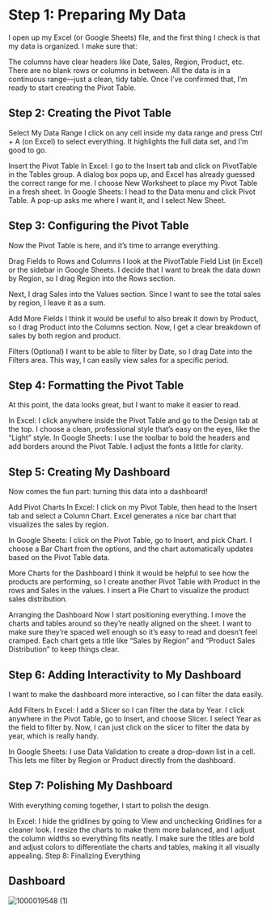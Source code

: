 
# Step 1: Preparing My Data

I open up my Excel (or Google Sheets) file, and the first thing I check is that my data is organized. I make sure that:

The columns have clear headers like Date, Sales, Region, Product, etc.
There are no blank rows or columns in between.
All the data is in a continuous range—just a clean, tidy table.
Once I’ve confirmed that, I’m ready to start creating the Pivot Table.

## Step 2: Creating the Pivot Table

Select My Data Range
I click on any cell inside my data range and press Ctrl + A (on Excel) to select everything. It highlights the full data set, and I’m good to go.

Insert the Pivot Table
In Excel: I go to the Insert tab and click on PivotTable in the Tables group. A dialog box pops up, and Excel has already guessed the correct range for me. I choose New Worksheet to place my Pivot Table in a fresh sheet.
In Google Sheets: I head to the Data menu and click Pivot Table. A pop-up asks me where I want it, and I select New Sheet.

## Step 3: Configuring the Pivot Table

Now the Pivot Table is here, and it’s time to arrange everything.

Drag Fields to Rows and Columns
I look at the PivotTable Field List (in Excel) or the sidebar in Google Sheets. I decide that I want to break the data down by Region, so I drag Region into the Rows section.

Next, I drag Sales into the Values section. Since I want to see the total sales by region, I leave it as a sum.

Add More Fields
I think it would be useful to also break it down by Product, so I drag Product into the Columns section. Now, I get a clear breakdown of sales by both region and product.

Filters (Optional)
I want to be able to filter by Date, so I drag Date into the Filters area. This way, I can easily view sales for a specific period.

## Step 4: Formatting the Pivot Table

At this point, the data looks great, but I want to make it easier to read.

In Excel: I click anywhere inside the Pivot Table and go to the Design tab at the top. I choose a clean, professional style that’s easy on the eyes, like the “Light” style.
In Google Sheets: I use the toolbar to bold the headers and add borders around the Pivot Table. I adjust the fonts a little for clarity.

## Step 5: Creating My Dashboard

Now comes the fun part: turning this data into a dashboard!

Add Pivot Charts
In Excel: I click on my Pivot Table, then head to the Insert tab and select a Column Chart. Excel generates a nice bar chart that visualizes the sales by region.

In Google Sheets: I click on the Pivot Table, go to Insert, and pick Chart. I choose a Bar Chart from the options, and the chart automatically updates based on the Pivot Table data.

More Charts for the Dashboard
I think it would be helpful to see how the products are performing, so I create another Pivot Table with Product in the rows and Sales in the values. I insert a Pie Chart to visualize the product sales distribution.

Arranging the Dashboard
Now I start positioning everything. I move the charts and tables around so they’re neatly aligned on the sheet. I want to make sure they’re spaced well enough so it’s easy to read and doesn’t feel cramped. Each chart gets a title like “Sales by Region” and “Product Sales Distribution” to keep things clear.

## Step 6: Adding Interactivity to My Dashboard

I want to make the dashboard more interactive, so I can filter the data easily.

Add Filters
In Excel: I add a Slicer so I can filter the data by Year. I click anywhere in the Pivot Table, go to Insert, and choose Slicer. I select Year as the field to filter by. Now, I can just click on the slicer to filter the data by year, which is really handy.

In Google Sheets: I use Data Validation to create a drop-down list in a cell. This lets me filter by Region or Product directly from the dashboard.

## Step 7: Polishing My Dashboard

With everything coming together, I start to polish the design.

In Excel: I hide the gridlines by going to View and unchecking Gridlines for a cleaner look.
I resize the charts to make them more balanced, and I adjust the column widths so everything fits neatly.
I make sure the titles are bold and adjust colors to differentiate the charts and tables, making it all visually appealing.
Step 8: Finalizing Everything

## Dashboard

![1000019548 (1)](https://github.com/user-attachments/assets/e05a968c-0c07-44f9-a930-ed2d5edfa6da)

